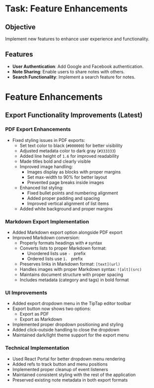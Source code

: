 # Task: Feature Enhancements

## Objective
Implement new features to enhance user experience and functionality.

## Features
- **User Authentication**: Add Google and Facebook authentication.
- **Note Sharing**: Enable users to share notes with others.
- **Search Functionality**: Implement a search feature for notes.

# Feature Enhancements

## Export Functionality Improvements (Latest)

### PDF Export Enhancements
- Fixed styling issues in PDF exports:
  - Set text color to black (`#000000`) for better visibility
  - Adjusted metadata color to dark gray (`#333333`)
  - Added line height of `1.6` for improved readability
  - Made titles bold and clearly visible
  - Improved image handling:
    - Images display as blocks with proper margins
    - Set max-width to 90% for better layout
    - Prevented page breaks inside images
  - Enhanced list styling:
    - Fixed bullet points and numbering alignment
    - Added proper padding and spacing
    - Improved vertical alignment of list items
  - Added white background and proper margins

### Markdown Export Implementation
- Added Markdown export option alongside PDF export
- Improved Markdown conversion:
  - Properly formats headings with `#` syntax
  - Converts lists to proper Markdown format:
    - Unordered lists use `- ` prefix
    - Ordered lists use `1. ` prefix
  - Preserves links in Markdown format: `[text](url)`
  - Handles images with proper Markdown syntax: `![alt](src)`
  - Maintains document structure with proper spacing
  - Includes metadata (category and tags) in bold format

### UI Improvements
- Added export dropdown menu in the TipTap editor toolbar
- Export button now shows two options:
  - Export as PDF
  - Export as Markdown
- Implemented proper dropdown positioning and styling
- Added click-outside handling to close the dropdown
- Maintained dark/light theme support for the export menu

### Technical Implementation
- Used React Portal for better dropdown menu rendering
- Added refs to track button and menu positions
- Implemented proper cleanup of event listeners
- Maintained consistent styling with the rest of the application
- Preserved existing note metadata in both export formats 